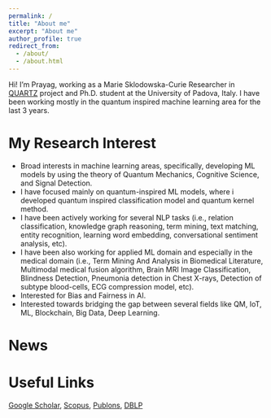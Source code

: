 ```yaml
---
permalink: /
title: "About me"
excerpt: "About me"
author_profile: true
redirect_from: 
  - /about/
  - /about.html
---
```


Hi! I’m Prayag, working as a Marie Sklodowska-Curie Researcher in [QUARTZ](http://www.quartz-itn.eu/about) project and Ph.D. student at the University of Padova, Italy. I have been working mostly in the quantum inspired machine learning area for the last 3 years. 

My Research Interest
======
* Broad interests in machine learning areas, specifically, developing ML models by using the theory of Quantum Mechanics, Cognitive Science, and Signal Detection.
* I have focused mainly on quantum-inspired ML models, where i developed quantum inspired classification model and quantum kernel method. 
* I have been actively working for several NLP tasks (i.e., relation classification, knowledge graph reasoning, term mining, text matching, entity recognition, learning word embedding, conversational sentiment analysis, etc).
* I have been also working for applied ML domain and especially in the medical domain (i.e., Term Mining And Analysis in Biomedical Literature, Multimodal medical fusion algorithm, Brain MRI Image Classification, Blindness Detection, Pneumonia detection in Chest X-rays, Detection of subtype blood-cells, ECG compression model, etc).
* Interested for Bias and Fairness in AI. 
* Interested towards bridging the gap between several fields like QM, IoT, ML, Blockchain, Big Data, Deep Learning.



News
======



Useful Links
======

[Google Scholar](https://scholar.google.it/citations?hl=en&user=sDnmJ_YAAAAJ&view_op=list_works&sortby=pubdate), [Scopus](https://www.scopus.com/authid/detail.uri?authorId=57193601962), [Publons](https://publons.com/researcher/2062944/prayag-tiwari/), [DBLP](https://dblp.org/pid/198/3643.html)

